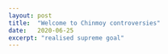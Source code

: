 ```yaml
---
layout: post
title:  "Welcome to Chinmoy controversies"
date:   2020-06-25
excerpt: "realised supreme goal"
---
```


